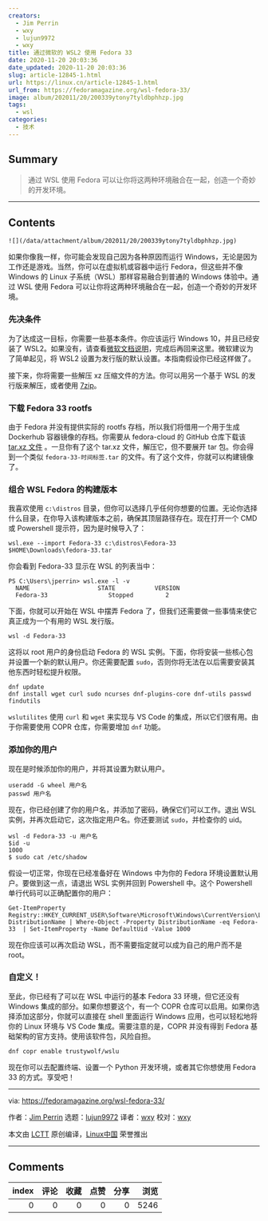 ```yaml
---
creators:
  - Jim Perrin
  - wxy
  - lujun9972
  - wxy
title: 通过微软的 WSL2 使用 Fedora 33
date: 2020-11-20 20:03:36
date_updated: 2020-11-20 20:03:36
slug: article-12845-1.html
url: https://linux.cn/article-12845-1.html
url_from: https://fedoramagazine.org/wsl-fedora-33/
image: album/202011/20/200339ytony7tyldbphhzp.jpg
tags:
  - wsl
categories:
  - 技术
---
```


## Summary

> 通过 WSL 使用 Fedora 可以让你将这两种环境融合在一起，创造一个奇妙的开发环境。

***

<!-- more -->

## Contents

`![](/data/attachment/album/202011/20/200339ytony7tyldbphhzp.jpg)`

如果你像我一样，你可能会发现自己因为各种原因而运行 Windows，无论是因为工作还是游戏。当然，你可以在虚拟机或容器中运行 Fedora，但这些并不像 Windows 的 Linux 子系统（WSL）那样容易融合到普通的 Windows 体验中。通过 WSL 使用 Fedora 可以让你将这两种环境融合在一起，创造一个奇妙的开发环境。

### 先决条件

为了达成这一目标，你需要一些基本条件。你应该运行 Windows 10，并且已经安装了 WSL2。如果没有，请查看[微软文档说明](https://docs.microsoft.com/en-us/windows/wsl/install-win10)，完成后再回来这里。微软建议为了简单起见，将 WSL2 设置为发行版的默认设置。本指南假设你已经这样做了。

接下来，你将需要一些解压 xz 压缩文件的方法。你可以用另一个基于 WSL 的发行版来解压，或者使用 [7zip](https://www.7-zip.org/download.html)。

### 下载 Fedora 33 rootfs

由于 Fedora 并没有提供实际的 rootfs 存档，所以我们将借用一个用于生成 Dockerhub 容器镜像的存档。你需要从 fedora-cloud 的 GitHub 仓库下载该 [tar.xz 文件](https://github.com/fedora-cloud/docker-brew-fedora/tree/33/x86_64) 。一旦你有了这个 tar.xz 文件，解压它，但不要展开 tar 包。你会得到一个类似 `fedora-33-时间标签.tar` 的文件。有了这个文件，你就可以构建镜像了。

### 组合 WSL Fedora 的构建版本

我喜欢使用 `c:\distros` 目录，但你可以选择几乎任何你想要的位置。无论你选择什么目录，在你导入该构建版本之前，确保其顶层路径存在。现在打开一个 CMD 或 Powershell 提示符，因为是时候导入了：

```shell
wsl.exe --import Fedora-33 c:\distros\Fedora-33 $HOME\Downloads\fedora-33.tar
```

你会看到 Fedora-33 显示在 WSL 的列表当中：

```shell
PS C:\Users\jperrin> wsl.exe -l -v
  NAME                   STATE           VERSION
  Fedora-33                 Stopped         2
```

下面，你就可以开始在 WSL 中摆弄 Fedora 了，但我们还需要做一些事情来使它真正成为一个有用的 WSL 发行版。

```shell
wsl -d Fedora-33
```

这将以 root 用户的身份启动 Fedora 的 WSL 实例。下面，你将安装一些核心包并设置一个新的默认用户。你还需要配置 `sudo`，否则你将无法在以后需要安装其他东西时轻松提升权限。

```shell
dnf update
dnf install wget curl sudo ncurses dnf-plugins-core dnf-utils passwd findutils
```

`wslutilites` 使用 `curl` 和 `wget` 来实现与 VS Code 的集成，所以它们很有用。由于你需要使用 COPR 仓库，你需要增加 `dnf` 功能。

### 添加你的用户

现在是时候添加你的用户，并将其设置为默认用户。

```shell
useradd -G wheel 用户名
passwd 用户名
```

现在，你已经创建了你的用户名，并添加了密码，确保它们可以工作。退出 WSL 实例，并再次启动它，这次指定用户名。你还要测试 `sudo`，并检查你的 uid。

```shell
wsl -d Fedora-33 -u 用户名
$id -u
1000
$ sudo cat /etc/shadow
```

假设一切正常，你现在已经准备好在 Windows 中为你的 Fedora 环境设置默认用户。要做到这一点，请退出 WSL 实例并回到 Powershell 中。这个 Powershell 单行代码可以正确配置你的用户：

```shell
Get-ItemProperty Registry::HKEY_CURRENT_USER\Software\Microsoft\Windows\CurrentVersion\Lxss\\*\ DistributionName | Where-Object -Property DistributionName -eq Fedora-33  | Set-ItemProperty -Name DefaultUid -Value 1000
```

现在你应该可以再次启动 WSL，而不需要指定就可以成为自己的用户而不是 root。

### 自定义！

至此，你已经有了可以在 WSL 中运行的基本 Fedora 33 环境，但它还没有 Windows 集成的部分。如果你想要这个，有一个 COPR 仓库可以启用。如果你选择添加这部分，你就可以直接在 shell 里面运行 Windows 应用，也可以轻松地将你的 Linux 环境与 VS Code 集成。需要注意的是，COPR 并没有得到 Fedora 基础架构的官方支持。使用该软件包，风险自担。

```shell
dnf copr enable trustywolf/wslu
```

现在你可以去配置终端、设置一个 Python 开发环境，或者其它你想使用 Fedora 33 的方式。享受吧！

---

via: <https://fedoramagazine.org/wsl-fedora-33/>

作者：[Jim Perrin](https://fedoramagazine.org/author/jperrin/) 选题：[lujun9972](https://github.com/lujun9972) 译者：[wxy](https://github.com/wxy) 校对：[wxy](https://github.com/wxy)

本文由 [LCTT](https://github.com/LCTT/TranslateProject) 原创编译，[Linux中国](https://linux.cn/) 荣誉推出

***

## Comments


|   index |   评论 |   收藏 |   点赞 |   分享 |   浏览 |
|--------:|-------:|-------:|-------:|-------:|-------:|
|       0 |      0 |      0 |      0 |      0 |   5246 |
